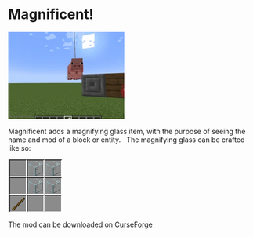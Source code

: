 # Magnificent! 

![Demo](demo.gif)
 
Magnificent adds a magnifying glass item, with the purpose of seeing the name and mod of a block or entity.
 
The magnifying glass can be crafted like so:

![Magnifying Glass Recipe](crafting_recipe.png)

The mod can be downloaded on [CurseForge](https://www.curseforge.com/minecraft/mc-mods/magnificent)
